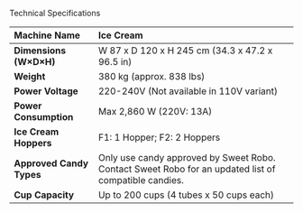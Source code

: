 Technical Specifications

| **Machine Name** | Ice Cream |
| :----- | :----- |
| **Dimensions (W×D×H)** | W 87 x D 120 x H 245 cm (34.3 x 47.2 x 96.5 in) |
| **Weight** | 380 kg (approx. 838 lbs) |
| **Power Voltage** | 220-240V (Not available in 110V variant) |
| **Power Consumption** | Max 2,860 W (220V: 13A) |
| **Ice Cream Hoppers** | F1: 1 Hopper; F2: 2 Hoppers |
| **Approved Candy Types** | Only use candy approved by Sweet Robo. Contact Sweet Robo for an updated list of compatible candies. |
| **Cup Capacity** | Up to 200 cups (4 tubes x 50 cups each) |